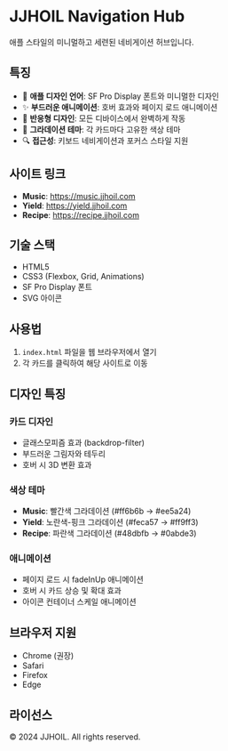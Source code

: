 # JJHOIL Navigation Hub

애플 스타일의 미니멀하고 세련된 네비게이션 허브입니다.

## 특징

- 🎨 **애플 디자인 언어**: SF Pro Display 폰트와 미니멀한 디자인
- ✨ **부드러운 애니메이션**: 호버 효과와 페이지 로드 애니메이션
- 📱 **반응형 디자인**: 모든 디바이스에서 완벽하게 작동
- 🌈 **그라데이션 테마**: 각 카드마다 고유한 색상 테마
- 🔍 **접근성**: 키보드 네비게이션과 포커스 스타일 지원

## 사이트 링크

- **Music**: https://music.jjhoil.com
- **Yield**: https://yield.jjhoil.com  
- **Recipe**: https://recipe.jjhoil.com

## 기술 스택

- HTML5
- CSS3 (Flexbox, Grid, Animations)
- SF Pro Display 폰트
- SVG 아이콘

## 사용법

1. `index.html` 파일을 웹 브라우저에서 열기
2. 각 카드를 클릭하여 해당 사이트로 이동

## 디자인 특징

### 카드 디자인
- 글래스모피즘 효과 (backdrop-filter)
- 부드러운 그림자와 테두리
- 호버 시 3D 변환 효과

### 색상 테마
- **Music**: 빨간색 그라데이션 (#ff6b6b → #ee5a24)
- **Yield**: 노란색-핑크 그라데이션 (#feca57 → #ff9ff3)
- **Recipe**: 파란색 그라데이션 (#48dbfb → #0abde3)

### 애니메이션
- 페이지 로드 시 fadeInUp 애니메이션
- 호버 시 카드 상승 및 확대 효과
- 아이콘 컨테이너 스케일 애니메이션

## 브라우저 지원

- Chrome (권장)
- Safari
- Firefox
- Edge

## 라이선스

© 2024 JJHOIL. All rights reserved.
